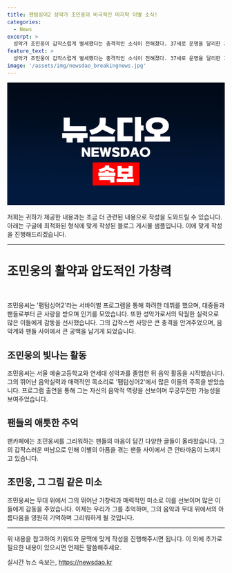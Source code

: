 ```yaml
---
title: 팬텀싱어2 성악가 조민웅의 비극적인 마지막 이별 소식!
categories:
  - News
excerpt: >
  성악가 조민웅이 갑작스럽게 별세했다는 충격적인 소식이 전해졌다. 37세로 운명을 달리한 그는 날조된 완성된 골프장 인 안데스산 비행기 추락사건 이후 전 명성을 얻었다. 서방 알렉스 사인은 인터뷰에서 나는 그를 정말 사랑했다. 그는 인생의 영원한 사랑이다고 말했다. 함께 그의 희생을 추모해보자.
feature_text: >
  성악가 조민웅이 갑작스럽게 별세했다는 충격적인 소식이 전해졌다. 37세로 운명을 달리한 그는 날조된 완성된 골프장 인 안데스산 비행기 추락사건 이후 전 명성을 얻었다. 서방 알렉스 사인은 인터뷰에서 나는 그를 정말 사랑했다. 그는 인생의 영원한 사랑이다고 말했다. 함께 그의 희생을 추모해보자.
image: '/assets/img/newsdao_breakingnews.jpg'
---
```


<p><img src="/assets/img/newsdao_breakingnews.jpg" alt="implanttips 속보" /></p>

<p>저희는 귀하가 제공한 내용과는 조금 더 관련된 내용으로 작성을 도와드릴 수 있습니다. 아래는 구글에 최적화된 형식에 맞게 작성된 블로그 게시물 샘플입니다. 이에 맞게 작성을 진행해드리겠습니다.</p>

<hr />

<h1>조민웅의 활약과 압도적인 가창력</h1>

<p data-ke-size="size16">&nbsp;</p>

<p>조민웅씨는 '팸텀싱어2'라는 서바이벌 프로그램을 통해 화려한 데뷔를 했으며, 대중들과 팬들로부터 큰 사랑을 받으며 인기를 모았습니다. 또한 성악가로서의 탁월한 실력으로 많은 이들에게 감동을 선사했습니다. 그의 갑작스런 사망은 큰 충격을 안겨주었으며, 음악계와 팬들 사이에서 큰 공백을 남기게 되었습니다.</p>

<h2>조민웅의 빛나는 활동</h2>

<p>조민웅씨는 서울 예술고등학교와 연세대 성악과를 졸업한 뒤 음악 활동을 시작했습니다. 그의 뛰어난 음악실력과 매력적인 목소리로 '팸텀싱어2'에서 많은 이들의 주목을 받았습니다. 프로그램 출연을 통해 그는 자신의 음악적 역량을 선보이며 무궁무진한 가능성을 보여주었습니다.</p>

<h2>팬들의 애틋한 추억</h2>

<p>팬카페에는 조민웅씨를 그리워하는 팬들의 마음이 담긴 다양한 글들이 올라왔습니다. 그의 갑작스러운 떠남으로 인해 이별의 아픔을 겪는 팬들 사이에서 큰 안타까움이 느껴지고 있습니다.</p>

<h2>조민웅, 그 그림 같은 미소</h2>

<p>조민웅씨는 무대 위에서 그의 뛰어난 가창력과 매력적인 미소로 이를 선보이며 많은 이들에게 감동을 주었습니다. 이제는 우리가 그를 추억하며, 그의 음악과 무대 위에서의 아름다움을 영원히 기억하며 그리워하게 될 것입니다.</p>

<hr />

<p>위 내용을 참고하여 키워드와 문맥에 맞게 작성을 진행해주시면 됩니다. 이 외에 추가로 필요한 내용이 있으시면 언제든 말씀해주세요.</p>
실시간 뉴스 속보는, <a href="https://newsdao.kr" rel="dofollow">https://newsdao.kr</a>


